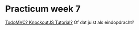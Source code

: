 # Practicum week 7

[TodoMVC? KnockoutJS Tutorial?](https://todomvc.com/)
Of dat juist als eindopdracht?